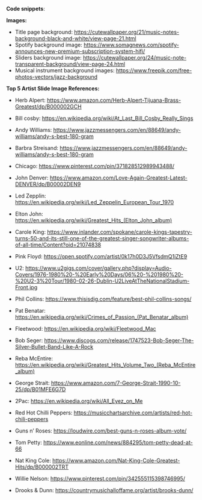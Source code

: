 **Code snippets**:


**Images:**

* Title page background: https://cutewallpaper.org/21/music-notes-background-black-and-white/view-page-21.html
* Spotify background image: https://www.somagnews.com/spotify-announces-new-premium-subscription-system-hifi/
* Sliders background image: https://cutewallpaper.org/24/music-note-transparent-background/view-page-24.html
* Musical instrument background images: https://www.freepik.com/free-photos-vectors/jazz-background

**Top 5 Artist Slide Image References:**

- Herb Alpert: https://www.amazon.com/Herb-Alpert-Tijuana-Brass-Greatest/dp/B000002GCH

- Bill cosby: https://en.wikipedia.org/wiki/At_Last_Bill_Cosby_Really_Sings

- Andy Williams: https://www.jazzmessengers.com/en/88649/andy-williams/andy-s-best-180-gram

- Barbra Streisand: https://www.jazzmessengers.com/en/88649/andy-williams/andy-s-best-180-gram

- Chicago: https://www.pinterest.com/pin/371828512989943488/

- John Denver: https://www.amazon.com/Love-Again-Greatest-Latest-DENVER/dp/B00002DEN9

- Led Zepplin: https://en.wikipedia.org/wiki/Led_Zeppelin_European_Tour_1970

- Elton John: https://en.wikipedia.org/wiki/Greatest_Hits_(Elton_John_album)

- Carole King: https://www.inlander.com/spokane/carole-kings-tapestry-turns-50-and-its-still-one-of-the-greatest-singer-songwriter-albums-of-all-time/Content?oid=21074838

- Pink Floyd: https://open.spotify.com/artist/0k17h0D3J5VfsdmQ1iZtE9

- U2: https://www.u2gigs.com/cover/gallery.php?display=Audio-Covers/1976-1980%20-%20Early%20Days/06%20-%201980%20-%20U2-3%20Tour/1980-02-26-Dublin-U2LiveAtTheNationalStadium-Front.jpg

- Phil Collins: https://www.thisisdig.com/feature/best-phil-collins-songs/

- Pat Benatar: https://en.wikipedia.org/wiki/Crimes_of_Passion_(Pat_Benatar_album)

- Fleetwood: https://en.wikipedia.org/wiki/Fleetwood_Mac

- Bob Seger: https://www.discogs.com/release/1747523-Bob-Seger-The-Silver-Bullet-Band-Like-A-Rock

- Reba McEntire: https://en.wikipedia.org/wiki/Greatest_Hits_Volume_Two_(Reba_McEntire_album)

- George Strait: https://www.amazon.com/7-George-Strait-1990-10-25/dp/B01MFE6G7D

- 2Pac: https://en.wikipedia.org/wiki/All_Eyez_on_Me

- Red Hot Chilli Peppers: https://musicchartsarchive.com/artists/red-hot-chili-peppers

- Guns n’ Roses: https://loudwire.com/best-guns-n-roses-album-vote/

- Tom Petty: https://www.eonline.com/news/884295/tom-petty-dead-at-66

- Nat King Cole: https://www.amazon.com/Nat-King-Cole-Greatest-Hits/dp/B000002TRT

- Willie Nelson: https://www.pinterest.com/pin/342555115398746995/

- Drooks & Dunn: https://countrymusichalloffame.org/artist/brooks-dunn/ 


